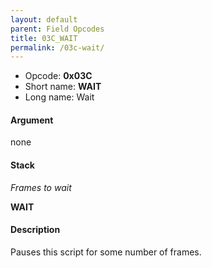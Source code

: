 ```yaml
---
layout: default
parent: Field Opcodes
title: 03C_WAIT
permalink: /03c-wait/
---
```


-   Opcode: **0x03C**
-   Short name: **WAIT**
-   Long name: Wait

#### Argument

none

#### Stack

  
*Frames to wait*

**WAIT**

#### Description

Pauses this script for some number of frames.
